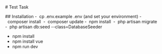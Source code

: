 # Test Task

## Installation
-  cp .env.example .env (and set your environment)
-  composer install 
-  composer update
-  npm install 
-  php artisan migrate
-  php artisan db:seed --class=DatabaseSeeder
-  npm install
-  npm install vue
-  npm run dev